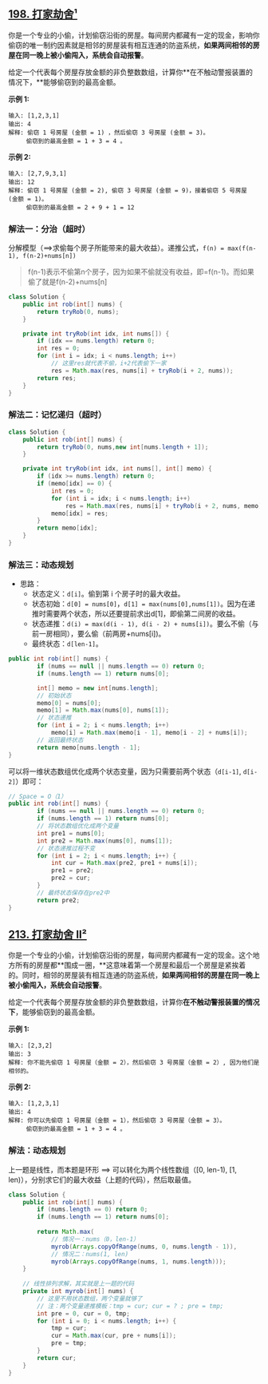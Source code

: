 ## [198. 打家劫舍¹](https://leetcode-cn.com/problems/house-robber/)

你是一个专业的小偷，计划偷窃沿街的房屋。每间房内都藏有一定的现金，影响你偷窃的唯一制约因素就是相邻的房屋装有相互连通的防盗系统，**如果两间相邻的房屋在同一晚上被小偷闯入，系统会自动报警**。

给定一个代表每个房屋存放金额的非负整数数组，计算你**在不触动警报装置的情况下，**能够偷窃到的最高金额。

**示例 1:**

```
输入: [1,2,3,1]
输出: 4
解释: 偷窃 1 号房屋 (金额 = 1) ，然后偷窃 3 号房屋 (金额 = 3)。
     偷窃到的最高金额 = 1 + 3 = 4 。
```

**示例 2:**

```
输入: [2,7,9,3,1]
输出: 12
解释: 偷窃 1 号房屋 (金额 = 2), 偷窃 3 号房屋 (金额 = 9)，接着偷窃 5 号房屋 (金额 = 1)。
     偷窃到的最高金额 = 2 + 9 + 1 = 12 
```

### 解法一：分治（超时）

分解模型（==>求偷每个房子所能带来的最大收益）。递推公式，`f(n) = max(f(n-1), f(n-2)+nums[n])`
> f(n-1)表示不偷第n个房子，因为如果不偷就没有收益，即=f(n-1)。而如果偷了就是f(n-2)+nums[n]

```java
class Solution {
    public int rob(int[] nums) {
        return tryRob(0, nums);
    }

    private int tryRob(int idx, int nums[]) {
        if (idx == nums.length) return 0;
        int res = 0;
        for (int i = idx; i < nums.length; i++)
        	// 这里res就代表不偷，i+2代表偷下一家
            res = Math.max(res, nums[i] + tryRob(i + 2, nums));
        return res;
    }
}
```

### 解法二：记忆递归（超时）

```java
class Solution {
    public int rob(int[] nums) {
        return tryRob(0, nums,new int[nums.length + 1]);
    }

    private int tryRob(int idx, int nums[], int[] memo) {
        if (idx >= nums.length) return 0;
        if (memo[idx] == 0) {
            int res = 0;
            for (int i = idx; i < nums.length; i++)
                res = Math.max(res, nums[i] + tryRob(i + 2, nums, memo));
            memo[idx] = res;
        }
        return memo[idx];
    }
}
```

### 解法三：动态规划

* 思路：
  * 状态定义：`d[i]`。偷到第 i 个房子时的最大收益。
  * 状态初始：`d[0] = nums[0]`，`d[1] = max(nums[0],nums[1])`。因为在递推时需要两个状态，所以还要提前求出d[1]，即偷第二间房的收益。
  * 状态递推：`d(i) = max(d(i - 1), d(i - 2) + nums[i])`。要么不偷（与前一房相同），要么偷（前两房+nums[i])。
  * 最终状态：`d[len-1]`。

```java
public int rob(int[] nums) {
        if (nums == null || nums.length == 0) return 0;
        if (nums.length == 1) return nums[0];

        int[] memo = new int[nums.length];
        // 初始状态
        memo[0] = nums[0];
        memo[1] = Math.max(nums[0], nums[1]);
        // 状态递推
        for (int i = 2; i < nums.length; i++) 
            memo[i] = Math.max(memo[i - 1], memo[i - 2] + nums[i]);
        // 返回最终状态
        return memo[nums.length - 1];
}
```

可以将一维状态数组优化成两个状态变量，因为只需要前两个状态（`d[i-1]`, `d[i-2]`）即可：

```java
// Space = O（1）
public int rob(int[] nums) {
        if (nums == null || nums.length == 0) return 0;
        if (nums.length == 1) return nums[0];
		// 将状态数组优化成两个变量
        int pre1 = nums[0];
        int pre2 = Math.max(nums[0], nums[1]);
        // 状态递推过程不变
        for (int i = 2; i < nums.length; i++) {
            int cur = Math.max(pre2, pre1 + nums[i]);
            pre1 = pre2;
            pre2 = cur;
        }
        // 最终状态保存在pre2中  
        return pre2;
}
```

## [213. 打家劫舍 II²](https://leetcode-cn.com/problems/house-robber-ii/)

你是一个专业的小偷，计划偷窃沿街的房屋，每间房内都藏有一定的现金。这个地方所有的房屋都**围成一圈，**这意味着第一个房屋和最后一个房屋是紧挨着的。同时，相邻的房屋装有相互连通的防盗系统，**如果两间相邻的房屋在同一晚上被小偷闯入，系统会自动报警**。

给定一个代表每个房屋存放金额的非负整数数组，计算你**在不触动警报装置的情况下**，能够偷窃到的最高金额。

**示例 1:**

```
输入: [2,3,2]
输出: 3
解释: 你不能先偷窃 1 号房屋（金额 = 2），然后偷窃 3 号房屋（金额 = 2）, 因为他们是相邻的。
```

**示例 2:**

```
输入: [1,2,3,1]
输出: 4
解释: 你可以先偷窃 1 号房屋（金额 = 1），然后偷窃 3 号房屋（金额 = 3）。
     偷窃到的最高金额 = 1 + 3 = 4 。
```

### 解法：动态规划

上一题是线性，而本题是环形 ==> 可以转化为两个线性数组（[0, len-1), [1, len)），分别求它们的最大收益（上题的代码），然后取最值。

```java
class Solution {
    public int rob(int[] nums) {
        if (nums.length == 0) return 0;
        if (nums.length == 1) return nums[0];
        
        return Math.max(
        	// 情况一：nums（0，len-1）
        	myrob(Arrays.copyOfRange(nums, 0, nums.length - 1)), 
            // 情况二：nums(1, len)
            myrob(Arrays.copyOfRange(nums, 1, nums.length)));
    }
    
	// 线性排列求解，其实就是上一题的代码
    private int myrob(int[] nums) {
        // 这里不用状态数组，两个变量就够了
        // 注：两个变量递推模板：tmp = cur; cur = ? ; pre = tmp;
        int pre = 0, cur = 0, tmp;
        for (int i = 0; i < nums.length; i++) {
            tmp = cur;
            cur = Math.max(cur, pre + nums[i]);
            pre = tmp;
        }
        return cur;
    }
}
```
